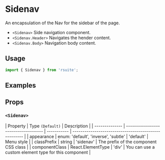 # Sidenav

An encapsulation of the Nav for the sidebar of the page.

* `<Sidenav>` Side navigation component.
* `<Sidenav.Header>` Navigates the hender content.
* `<Sidenav.Body>` Navigation body content.


## Usage

```js
import { Sidenav } from 'rsuite';
```

## Examples

<!--{demo}-->

## Props

### `<Sidenav>`

| Property       | Type `(Default)`                     | Description |
| -------------- | ------------------------------------ | ----------- | ----------------------------------------------------- |
| appearance     | enum: 'default', 'inverse', 'subtle' | 'default'   | Menu style                                            |
| classPrefix    | string                               | 'sidenav'   | The prefix of the component CSS class                               |
| componentClass | React.ElementType                    | 'div'       | You can use a custom element type for this component |

